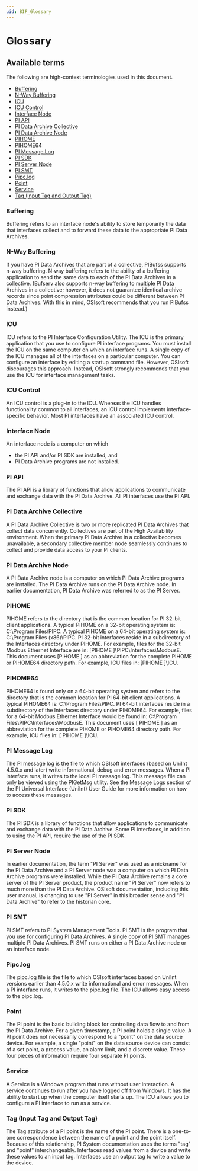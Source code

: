 ```yaml
---
uid: BIF_Glossary
---
```


# Glossary 

## Available terms

The following are high-context terminologies used in this document.

* [Buffering](#buffering)
* [N-Way Buffering](#n-way-buffering)
* [ICU](#icu)
* [ICU Control](#icu-control)
* [Interface Node](#interface-node)
* [PI API](#pi-api)
* [PI Data Archive Collective](#pi-data-archive-collective)
* [PI Data Archive Node](#pi-data-archive-node)
* [PIHOME](#pihome)
* [PIHOME64](#pihome64)
* [PI Message Log](#pi-message-log)
* [PI SDK](#pi-sdk)
* [PI Server Node](#pi-server-node)
* [PI SMT](#pi-smt)
* [Pipc.log](#pipclog)
* [Point](#point)
* [Service](#service)
* [Tag (Input Tag and Output Tag)](#tag-input-tag-and-output-tag)

### Buffering
    
Buffering refers to an interface node's ability to store temporarily the data that interfaces collect and to forward these data to the appropriate PI Data Archives. 

### N-Way Buffering
    
If you have PI Data Archives that are part of a collective, PIBufss supports n-way buffering. N‑way buffering refers to the ability of a buffering application to send the same data to each of the PI Data Archives in a collective. (Bufserv also supports n-way buffering to multiple PI Data Archives in a collective; however, it does not guarantee identical archive records since point compression attributes could be different between PI Data Archives. With this in mind, OSIsoft recommends that you run PIBufss instead.) 

### ICU
    
ICU refers to the PI Interface Configuration Utility. The ICU is the primary application that you use to configure PI interface programs. You must install the ICU on the same computer on which an interface runs. A single copy of the ICU manages all of the interfaces on a particular computer. You can configure an interface by editing a startup command file. However, OSIsoft discourages this approach. Instead, OSIsoft strongly recommends that you use the ICU for interface management tasks.

### ICU Control

An ICU control is a plug-in to the ICU. Whereas the ICU handles functionality common to all interfaces, an ICU control implements interface-specific behavior. Most PI interfaces have an associated ICU control. 

### Interface Node

An interface node is a computer on which

* the PI API and/or PI SDK are installed, and
* PI Data Archive programs are not installed.

### PI API

The PI API is a library of functions that allow applications to communicate and exchange data with the PI Data Archive. All PI interfaces use the PI API. 

### PI Data Archive Collective

A PI Data Archive Collective is two or more replicated PI Data Archives that collect data concurrently. Collectives are part of the High Availability environment. When the primary PI Data Archive in a collective becomes 
unavailable, a secondary collective member node seamlessly continues to collect and provide data access to your PI clients. 

### PI Data Archive Node

A PI Data Archive node is a computer on which PI Data Archive programs are installed. The PI Data Archive runs on the PI Data Archive node. In earlier documentation, PI Data Archive was referred to as the PI Server. 

### PIHOME

PIHOME refers to the directory that is the common location for PI 32-bit client applications. A typical PIHOME on a 32-bit operating system is: C:\Program Files\PIPC. A typical PIHOME on a 64-bit operating system is: 
C:\Program Files (x86)\PIPC. PI 32-bit interfaces reside in a subdirectory of the Interfaces directory under PIHOME. For example, files for the 32-bit Modbus Ethernet Interface are in: [PIHOME ]\PIPC\Interfaces\ModbusE. This document uses [PIHOME ] as an abbreviation for the complete PIHOME or PIHOME64 directory path. For example, ICU files in: [PIHOME ]\ICU. 

### PIHOME64

PIHOME64 is found only on a 64-bit operating system and refers to the directory that is the common location for PI 64-bit client applications. A typical PIHOME64 is: C:\Program Files\PIPC. PI 64-bit interfaces reside in a 
subdirectory of the Interfaces directory under PIHOME64. For example, files for a 64-bit Modbus Ethernet Interface would be found in: C:\Program Files\PIPC\Interfaces\ModbusE. This document uses [ PIHOME ] as an abbreviation for the complete PIHOME or PIHOME64 directory path. For example, ICU files in: [ PIHOME ]\ICU. 

### PI Message Log

The PI message log is the file to which OSIsoft interfaces (based on UniInt 4.5.0.x and later) write informational, debug and error messages. When a PI interface runs, it writes to the local PI message log. This message file can only be viewed using the PIGetMsg utility. See the Message Logs section of the PI Universal Interface (UniInt) User Guide for more information on how to access these messages. 

### PI SDK

The PI SDK is a library of functions that allow applications to communicate and exchange data with the PI Data Archive. Some PI interfaces, in addition to using the PI API, require the use of the PI SDK. 

### PI Server Node

In earlier documentation, the term "PI Server" was used as a nickname for the PI Data Archive and a PI Server node was a computer on which PI Data Archive programs were installed. While the PI Data Archive remains a core server of the PI Server product, the product name "PI Server" now refers to much more than the PI Data Archive. OSIsoft documentation, including this user manual, is changing to use "PI Server" in this broader sense and "PI Data Archive" to refer to the historian core. 

### PI SMT

PI SMT refers to PI System Management Tools. PI SMT is the program that you use for configuring PI Data Archives. A single copy of PI SMT manages multiple PI Data Archives. PI SMT runs on either a PI Data Archive node or 
an interface node. 

### Pipc.log

The pipc.log file is the file to which OSIsoft interfaces based on UniInt versions earlier than 4.5.0.x write informational and error messages. When a PI interface runs, it writes to the pipc.log file. The ICU allows easy 
access to the pipc.log. 

### Point

The PI point is the basic building block for controlling data flow to and from the PI Data Archive. For a given timestamp, a PI point holds a single value. A PI point does not necessarily correspond to a "point" on the 
data source device. For example, a single "point" on the data source device can consist of a set point, a process value, an alarm limit, and a discrete value. These four pieces of information require four separate PI points. 

### Service

A Service is a Windows program that runs without user interaction. A service continues to run after you have logged off from Windows. It has the ability to start up when the computer itself starts up. The ICU allows you to 
configure a PI interface to run as a service. 

### Tag (Input Tag and Output Tag)

The Tag attribute of a PI point is the name of the PI point. There is a one-to-one correspondence between the name of a point and the point itself. Because of this relationship, PI System documentation uses the terms "tag" 
and "point" interchangeably. Interfaces read values from a device and write these values to an input tag. Interfaces use an output tag to write a value to the device. 
